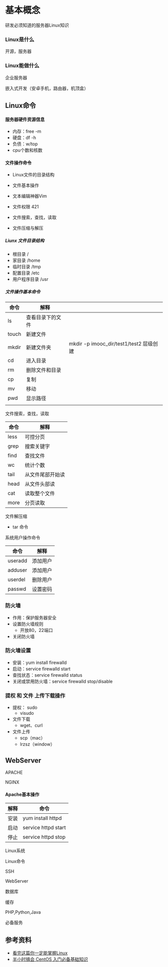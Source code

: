 # 基本概念

研发必须知道的服务器Linux知识

### Linux是什么

开源，服务器

### Linux能做什么

企业服务器

嵌入式开发（安卓手机，路由器，机顶盒）



## Linux命令

#### 服务器硬件资源信息

- 内存：free -m
- 硬盘：df -h
- 负债：w/top
- cpu个数和核数



#### 文件操作命令

- Linux文件的目录结构

- 文件基本操作

- 文本编辑神器Vim
- 文件权限 421
- 文件搜索，查找，读取
- 文件压缩与解压



##### Liunx 文件目录结构

- 根目录 /
- 家目录 /home
- 临时目录 /tmp
- 配置目录 /etc
- 用户程序目录 /usr



##### 文件操作基本命令

| 命令  | 解释             |                                         |
| ----- | ---------------- | --------------------------------------- |
| ls    | 查看目录下的文件 |                                         |
| touch | 新建文件         |                                         |
| mkdir | 新建文件夹       | mkdir -p imooc_dir/test1/test2 层级创建 |
| cd    | 进入目录         |                                         |
| rm    | 删除文件和目录   |                                         |
| cp    | 复制             |                                         |
| mv    | 移动             |                                         |
| pwd   | 显示路径         |                                         |
|       |                  |                                         |



文件搜索，查找，读取

| 命令 | 解释             |
| ---- | ---------------- |
| less | 可控分页         |
| grep | 搜索关键字       |
| find | 查找文件         |
| wc   | 统计个数         |
| tail | 从文件尾部开始读 |
| head | 从文件头部读     |
| cat  | 读取整个文件     |
| more | 分页读取         |



文件解压缩

- tar 命令



系统用户操作命令

| 命令    | 解释     |
| ------- | -------- |
| useradd | 添加用户 |
| adduser | 添加用户 |
| userdel | 删除用户 |
| passwd  | 设置密码 |



### 防火墙

- 作用：保护服务器安全
- 设置防火墙规则
  - 开放80，22端口
- 关闭防火墙

### 防火墙设置

- 安装：yum install firewalld
- 启动：service firewalld start
- 查找状态：service firewalld status
- 关闭或禁用防火墙：service firewalld stop/disable 



### 提权 和 文件 上传下载操作

- 提权： sudo
  - visudo
- 文件下载
  - wget、curl
- 文件上传
  - scp（mac）
  - lrzsz（window）



## WebServer

APACHE

NGINX



#### Apache基本操作

| 解释 | 命令                |
| ---- | ------------------- |
| 安装 | yum install httpd   |
| 启动 | service httpd start |
| 停止 | service httpd stop  |





Linux系统

Linux命令

SSH

WebServer

数据库

缓存

PHP,Python,Java

必备服务





## 参考资料

- [看完这篇你一定能掌握Linux](https://mp.weixin.qq.com/s/iiEuNnSeWlHPBiuvVuXklg)
- [半小时搞会 CentOS 入门必备基础知识](https://juejin.cn/post/6844904080972709901)